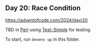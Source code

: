 ## Day 20: Race Condition

https://adventofcode.com/2024/day/20

TBD in [Perl](https://www.perl.org/) using [Test::Simple](https://perldoc.perl.org/Test::Simple) for testing.

To start, run `devenv up` in this folder.